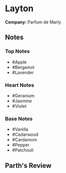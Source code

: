 # Layton

**Company:** Parfum de Marly

## Notes

### Top Notes
- #Apple
- #Bergamot
- #Lavender

### Heart Notes
- #Geranium
- #Jasmine
- #Violet

### Base Notes
- #Vanilla
- #Cedarwood
- #Cardamom
- #Pepper
- #Patchouli

## Parth's Review

<!-- Add your review here -->
